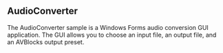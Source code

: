 ## AudioConverter

The AudioConverter sample is a Windows Forms audio conversion GUI application. The GUI allows you to choose an input file, an output file, and an AVBlocks output preset.
